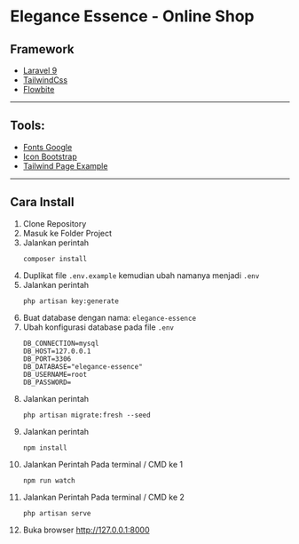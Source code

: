 # Elegance Essence - Online Shop

## Framework

-   [Laravel 9](https://laravel.com/docs/9.x)
-   [TailwindCss](https://tailwindcss.com)
-   [Flowbite](https://flowbite.com/)

<hr/>

## Tools:

-   [Fonts Google](https://fonts.google.com/)
-   [Icon Bootstrap](https://icons.getbootstrap.com/)
-   [Tailwind Page Example](https://freefrontend.com/tailwind-code-examples/)

<hr/>

## Cara Install

1. Clone Repository
2. Masuk ke Folder Project
3. Jalankan perintah
    ```
    composer install
    ```
4. Duplikat file `.env.example` kemudian ubah namanya menjadi `.env`
5. Jalankan perintah
    ```
    php artisan key:generate
    ```
6. Buat database dengan nama: `elegance-essence`
7. Ubah konfigurasi database pada file `.env`
    ```
    DB_CONNECTION=mysql
    DB_HOST=127.0.0.1
    DB_PORT=3306
    DB_DATABASE="elegance-essence"
    DB_USERNAME=root
    DB_PASSWORD=
    ```
8. Jalankan perintah
    ```
    php artisan migrate:fresh --seed
    ```
9. Jalankan perintah
    ```
    npm install
    ```
10. Jalankan Perintah Pada terminal / CMD ke 1
    ```
    npm run watch
    ```
11. Jalankan Perintah Pada terminal / CMD ke 2
    ```
    php artisan serve
    ```
12. Buka browser http://127.0.0.1:8000
